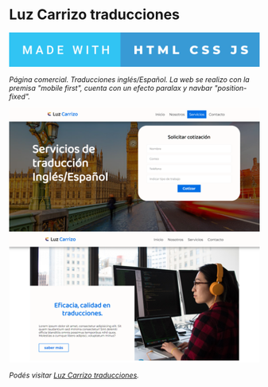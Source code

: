 # Luz Carrizo traducciones



[![](img/made-with-html-css-js2.svg)]()

_Página comercial. Traducciones inglés/Español._
_La web se realizo con la premisa "mobile first", cuenta con un efecto paralax y navbar "position-fixed"._

 [![](img/luzcarrizo.png)]()
 [![](img/luzcarrizo2.png)]()
 
*Podés visitar [Luz Carrizo traducciones](https://luzcarrizo.netlify.app).*


